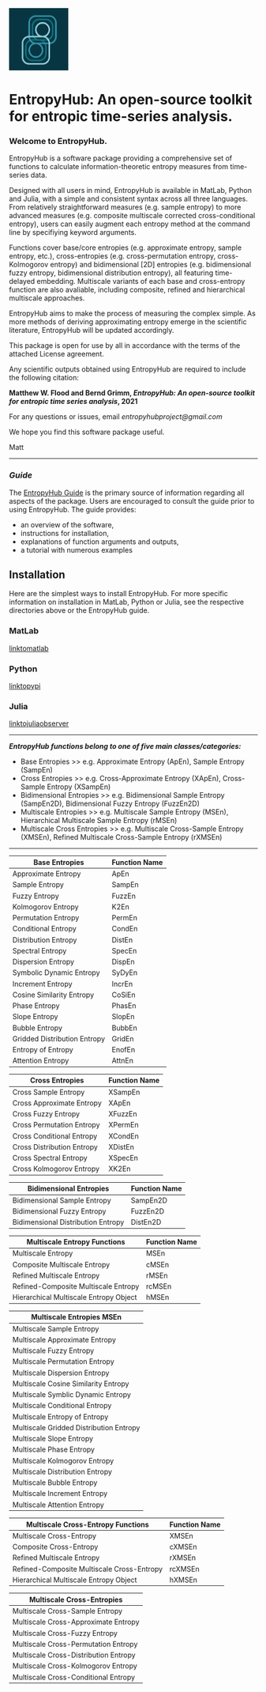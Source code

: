 <img  width="120" src="https://github.com/MattWillFlood/EntropyHub/blob/main/Graphics/EntropyHub_profiler2.png">

# EntropyHub: An open-source toolkit for entropic time-series analysis. 


### Welcome to EntropyHub.

EntropyHub is a software package providing a comprehensive set of functions to calculate information-theoretic entropy measures from time-series data.

Designed with all users in mind, EntropyHub is available in MatLab, Python and Julia, with a simple and consistent syntax across all three languages.
From relatively straightforward measures (e.g. sample entropy) to more advanced measures (e.g. composite multiscale corrected cross-conditional entropy), users can easily augment each entropy method at the command line by specifiying keyword arguments. 

Functions cover base/core entropies (e.g. approximate entropy, sample entropy, etc.), cross-entropies (e.g. cross-permutation entropy, cross-Kolmogorov entropy) and bidimensional [2D] entropies (e.g. bidimensional fuzzy entropy, bidimensional distribution entropy), all featuring time-delayed embedding. 
Multiscale variants of each base and cross-entropy function are also avaliable, including composite, refined and hierarchical multiscale approaches.

EntropyHub aims to make the process of measuring the complex simple. 
As more methods of deriving approximating entropy emerge in the scientific literature, EntropyHub will be updated accordingly.

This package is open for use by all in accordance with the terms of the attached License agreement.

Any scientific outputs obtained using EntropyHub are required to include the following citation:

  **Matthew W. Flood and Bernd Grimm, _EntropyHub: An open-source toolkit for entropic time series analysis_, 2021**


For any questions or issues, email _entropyhubproject@gmail.com_


We hope you find this software package useful.

Matt


 ---------------------------------------------------------- 
### _Guide_
The [EntropyHub Guide](https://github.com/MattWillFlood/EntropyHub/) is the primary source of information regarding all aspects of the package.
Users are encouraged to consult the guide prior to using EntropyHub.
The guide provides:
* an overview of the software,
* instructions for installation, 
* explanations of function arguments and outputs, 
* a tutorial with numerous examples 


## Installation

Here are the simplest ways to install EntropyHub.
For more specific information on installation in MatLab, Python or Julia, see the respective directories above or the EntropyHub guide.


### MatLab
[linktomatlab](https://www.mathworks.com)

### Python
[linktopypi](https://www.pypi.com)

### Julia
[linktojuliaobserver](https://www.julialang.com)

----------------------------------------------------------

**_EntropyHub functions belong to one of five main classes/categories:_**
* Base Entropies             >>  e.g. Approximate Entropy (ApEn), Sample Entropy (SampEn)
* Cross Entropies            >>  e.g. Cross-Approximate Entropy (XApEn), Cross-Sample Entropy (XSampEn)
* Bidimensional Entropies    >>  e.g. Bidimensional Sample Entropy (SampEn2D), Bidimensional Fuzzy Entropy (FuzzEn2D)
* Multiscale Entropies       >>  e.g. Multiscale Sample Entropy (MSEn),  Hierarchical Multiscale Sample Entropy (rMSEn)
* Multiscale Cross Entropies >>  e.g. Multiscale Cross-Sample Entropy (XMSEn),  Refined Multiscale Cross-Sample Entropy (rXMSEn)

----------------------------------------------------------



Base Entropies                                        |	Function Name	
------------------------------------------------------|------------------
Approximate Entropy                             	  |	ApEn
Sample Entropy                                		  |	SampEn
Fuzzy Entropy                                 		  |	FuzzEn
Kolmogorov Entropy                            		  |	K2En
Permutation Entropy                           		  |	PermEn
Conditional Entropy                            		  |	CondEn
Distribution Entropy                           		  |	DistEn
Spectral Entropy                               		  |	SpecEn
Dispersion Entropy                             		  |	DispEn
Symbolic Dynamic Entropy                           	  |	SyDyEn
Increment Entropy                                  	  |	IncrEn
Cosine Similarity Entropy                          	  |	CoSiEn
Phase Entropy                                         |	PhasEn
Slope Entropy                                      	  |	SlopEn
Bubble Entropy                                    		  |	BubbEn
Gridded Distribution Entropy                          |	GridEn
Entropy of Entropy                            	       |	EnofEn
Attention Entropy                                     |	AttnEn


Cross Entropies                                       |	Function Name
------------------------------------------------------|------------------
Cross Sample Entropy                                  |	XSampEn
Cross Approximate Entropy                             |	XApEn
Cross Fuzzy Entropy                                   |	XFuzzEn
Cross Permutation Entropy                             |	XPermEn
Cross Conditional Entropy                             |	XCondEn
Cross Distribution Entropy                            |	XDistEn
Cross Spectral Entropy                             	  |	XSpecEn
Cross Kolmogorov Entropy                              |	XK2En
	

Bidimensional Entropies                              |	Function Name
------------------------------------------------------|------------------
Bidimensional Sample Entropy                         |	SampEn2D
Bidimensional Fuzzy Entropy                          |	FuzzEn2D
Bidimensional Distribution Entropy                   |	DistEn2D
	

Multiscale Entropy Functions                          | Function Name
------------------------------------------------------|------------------
Multiscale Entropy                                    | MSEn
Composite Multiscale Entropy                          | cMSEn
Refined Multiscale Entropy                            | rMSEn
Refined-Composite Multiscale Entropy                  | rcMSEn
Hierarchical Multiscale Entropy Object                | hMSEn


Multiscale Entropies	MSEn                             |	
------------------------------------------------------|
Multiscale Sample Entropy                             |	
Multiscale Approximate Entropy                        |	
Multiscale Fuzzy Entropy                              |	
Multiscale Permutation Entropy                        |	
Multiscale Dispersion Entropy                         |	
Multiscale Cosine Similarity Entropy                  |	
Multiscale Symblic Dynamic Entropy                    |	
Multiscale Conditional Entropy                        |	    
Multiscale Entropy of Entropy                         | 
Multiscale Gridded Distribution Entropy               |	
Multiscale Slope Entropy                              |
Multiscale Phase Entropy                              |		
Multiscale Kolmogorov Entropy                         |	
Multiscale Distribution Entropy                       |		
Multiscale Bubble Entropy                             |	
Multiscale Increment Entropy                          |	
Multiscale Attention Entropy                          |	
	

Multiscale Cross-Entropy Functions                    | Function Name
------------------------------------------------------|------------------
Multiscale Cross-Entropy                              |   XMSEn
Composite Cross-Entropy                               |   cXMSEn
Refined Multiscale Entropy                            |   rXMSEn
Refined-Composite Multiscale Cross-Entropy            |   rcXMSEn
Hierarchical Multiscale Entropy Object                |   hXMSEn


Multiscale Cross-Entropies                            |	
------------------------------------------------------|
Multiscale Cross-Sample Entropy                       |	
Multiscale Cross-Approximate Entropy                  |	
Multiscale Cross-Fuzzy Entropy                        |	
Multiscale Cross-Permutation Entropy                  |	    
Multiscale Cross-Distribution Entropy                 |	
Multiscale Cross-Kolmogorov Entropy                   | 
Multiscale Cross-Conditional Entropy                  |	


